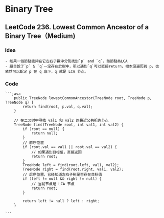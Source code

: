 # Binary Tree

## LeetCode 236. Lowest Common Ancestor of a Binary Tree（Medium)
### Idea
    - 如果一個節點能夠在它左右子數中分別找到`p` and `q`，該節點為LCA
    - 題目說了`p` & `q`一定存在於樹中，所以遇到`q`可以直接return，根本没遍历到 p，也依然可以断定 p 在 q 底下，q 就是 LCA 节点。
### Code
    ```java
        public TreeNode lowestCommonAncestor(TreeNode root, TreeNode p, TreeNode q) {
            return find(root, p.val, q.val);
        }

        // 在二叉树中寻找 val1 和 val2 的最近公共祖先节点
        TreeNode find(TreeNode root, int val1, int val2) {
            if (root == null) {
                return null;
            }
            // 前序位置
            if (root.val == val1 || root.val == val2) {
                // 如果遇到目标值，直接返回
                return root;
            }
            TreeNode left = find(root.left, val1, val2);
            TreeNode right = find(root.right, val1, val2);
            // 后序位置，已经知道左右子树是否存在目标值
            if (left != null && right != null) {
                // 当前节点是 LCA 节点
                return root;
            }
            
            return left != null ? left : right;
        }

    ```


